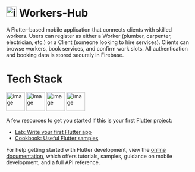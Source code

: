 # <img width="28" height="28" alt="image" src="https://github.com/user-attachments/assets/4db6ed82-8867-4f93-af6d-650e4a9e359a" /> Workers-Hub


A Flutter-based mobile application that connects clients with skilled workers. Users can register as either a Worker (plumber, carpenter, electrician, etc.) or a Client (someone looking to hire services). Clients can browse workers, book services, and confirm work slots. All authentication and booking data is stored securely in Firebase.
# Tech Stack
 <img width="50" height="50" alt="image" src="https://github.com/user-attachments/assets/32f1edef-8228-49c4-8bdb-d5dc77b44b6a" />

<img width="50" height="50" alt="image" src="https://github.com/user-attachments/assets/b9a3a5e4-2563-49eb-998c-e55b9d6fa94c" />

<img width="50" height="50" alt="image" src="https://github.com/user-attachments/assets/fbfec83d-54e0-414e-b917-4ed5b83835be" />

<img width="50" height="50" alt="image" src="https://github.com/user-attachments/assets/116fefd0-019b-4c03-9c07-bf42b4e159c0" />



A few resources to get you started if this is your first Flutter project:

- [Lab: Write your first Flutter app](https://docs.flutter.dev/get-started/codelab)
- [Cookbook: Useful Flutter samples](https://docs.flutter.dev/cookbook)

For help getting started with Flutter development, view the
[online documentation](https://docs.flutter.dev/), which offers tutorials,
samples, guidance on mobile development, and a full API reference.
